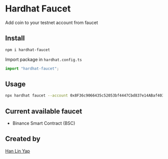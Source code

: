 # Hardhat Faucet

Add coin to your testnet account from faucet

## Install

```bash
npm i hardhat-faucet
```

Import package in `hardhat.config.ts`

```js
import "hardhat-faucet";
```

## Usage

```bash
npx hardhat faucet --account 0x8F36c9066435c52053bf4447Cbd837e14ABaf403
```

## Current available faucet

- Binance Smart Contract (BSC)

## Created by

[Han Lin Yap](https://github.com/codler)
